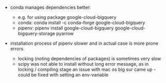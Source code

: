 * conda manages dependencies better:
    * e.g. for using package google-cloud-bigquery
    * conda: conda install -c conda-forge google-cloud-bigquery
    * pipenv: pipenv install google-cloud-bigquery  google-cloud-bigquery-storage pyarrow
    
* installation process of pipenv slower and in actual case is more prone errors
    * locking (noting dependencies of packages) is sometimes very slow
    * scipy was not able to install without long error message, as in locking / compiling stage an issue with mac os 
    big sur came up - could be fixed with setting an env-variable 